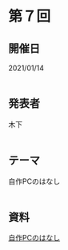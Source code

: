 # 第７回  
## 開催日  
2021/01/14  
<br>

## 発表者  
木下  
<br>

## テーマ  
自作PCのはなし  
<br>

## 資料  
[自作PCのはなし](https://tachibanahajime.github.io/group/no7/no7.pdf "第７回")  
<br>